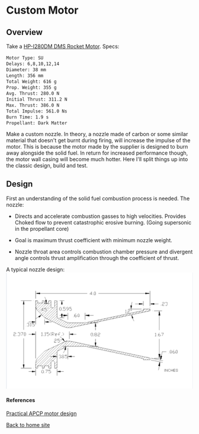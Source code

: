# Custom Motor 
## Overview
Take a [HP-I280DM DMS Rocket Motor](https://www.aerospaceeducation.co.nz/product/Motors_2C_High_Power_DMS-38mm/hpi280dm-dms-rocket-motor/471106). Specs:

```
Motor Type: SU
Delays: 6,8,10,12,14
Diameter: 38 mm
Length: 356 mm
Total Weight: 616 g
Prop. Weight: 355 g
Avg. Thrust: 280.0 N
Initial Thrust: 311.2 N
Max. Thrust: 386.0 N
Total Impulse: 561.0 Ns
Burn Time: 1.9 s
Propellant: Dark Matter
```

Make a custom nozzle. In theory, a nozzle made of carbon or some similar material that doesn't get burnt
during firing, will increase the impulse of the motor. This is because the motor made by the supplier
is designed to burn away alongside the solid fuel. In return for increased performance though, the motor
wall casing will become much hotter. Here I'll split things up into the classic design, build and test.

## Design

First an understanding of the solid fuel combustion process is needed. The nozzle:

- Directs and accelerate combustion gasses to high
velocities. Provides Choked flow to prevent
catastrophic erosive burning. (Going supersonic in
the propellant core)

- Goal is maximum thrust coefficient with minimum
nozzle weight.

- Nozzle throat area controls combustion chamber
pressure and divergent angle controls thrust
amplification through the coefficient of thrust.

A typical nozzle design:
![Screenshot](img/rocket-nozzle.png)

#### References
[Practical APCP motor design](https://www.tripolimn.org/wp-content/uploads/2016/12/Practical-APCP-motor-design.pdf)



[Back to home site](https://shaunlowis.github.io/rocketeering/)